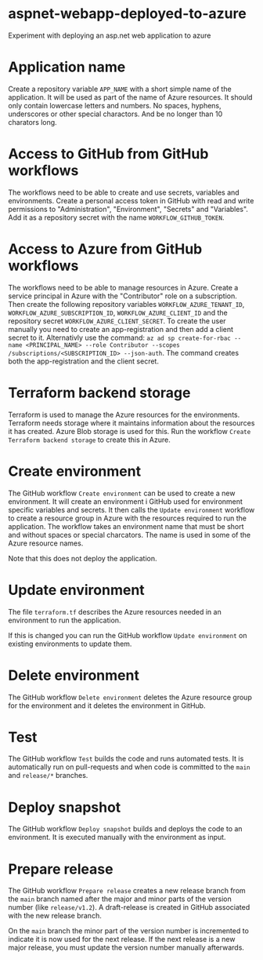 # aspnet-webapp-deployed-to-azure

Experiment with deploying an asp.net web application to azure

# Application name

Create a repository variable `APP_NAME` with a short simple name of the application. It will be used as part of the name of Azure resources. It should only contain lowercase letters and numbers. No spaces, hyphens, underscores or other special charactors. And be no longer than 10 charators long.

# Access to GitHub from GitHub workflows

The workflows need to be able to create and use secrets, variables and environments. Create a personal access token in GitHub with read and write permissions to "Administration", "Environment", "Secrets" and "Variables". Add it as a repository secret with the name `WORKFLOW_GITHUB_TOKEN`.

# Access to Azure from GitHub workflows

The workflows need to be able to manage resources in Azure. Create a service principal in Azure with the "Contributor" role on a subscription. Then create the following repository variables `WORKFLOW_AZURE_TENANT_ID`, `WORKFLOW_AZURE_SUBSCRIPTION_ID`, `WORKFLOW_AZURE_CLIENT_ID` and the repository secret `WORKFLOW_AZURE_CLIENT_SECRET`.
To create the user manually you need to create an app-registration and then add a client secret to it. Alternativly use the command: `az ad sp create-for-rbac --name <PRINCIPAL_NAME> --role Contributor --scopes /subscriptions/<SUBSCRIPTION_ID> --json-auth`. The command creates both the app-registration and the client secret.

# Terraform backend storage

Terraform is used to manage the Azure resources for the environments. Terraform needs storage where it maintains information about the resources it has created. Azure Blob storage is used for this. Run the workflow `Create Terraform backend storage` to create this in Azure.

# Create environment

The GitHub workflow `Create environment` can be used to create a new environment. It will create an environment i GitHub used for environment specific variables and secrets. It then calls the `Update environment` workflow to create a resource group in Azure with the resources required to run the application. The workflow takes an environment name that must be short and without spaces or special charcators. The name is used in some of the Azure resource names.

Note that this does not deploy the application.

# Update environment

The file `terraform.tf` describes the Azure resources needed in an environment to run the application.

If this is changed you can run the GitHub workflow `Update environment` on existing environments to update them.

# Delete environment

The GitHub workflow `Delete environment` deletes the Azure resource group for the environment and it deletes the environment in GitHub.

# Test

The GitHub workflow `Test` builds the code and runs automated tests. It is automatically run on pull-requests and when code is committed to the `main` and `release/*` branches.

# Deploy snapshot

The GitHub workflow `Deploy snapshot` builds and deploys the code to an environment. It is executed manually with the environment as input.

# Prepare release

The GitHub workflow `Prepare release` creates a new release branch from the `main` branch named after the major and minor parts of the version number (like `release/v1.2`). A draft-release is created in GitHub associated with the new release branch.

On the `main` branch the minor part of the version number is incremented to indicate it is now used for the next release. If the next release is a new major release, you must update the version number manually afterwards.
